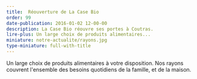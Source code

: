 ```yaml
---
title:  Réouverture de La Case Bio
order: 99
date-publication: 2016-01-02 12-00-00
description: La Case Bio réouvre ses portes à Coutras.
lire-plus: Un large choix de produits alimentaires...
miniature: notre-actualite/rayons.jpg
type-miniature: full-with-title
---
```



Un large choix de produits alimentaires à votre disposition.
Nos rayons couvrent l'ensemble des besoins quotidiens de la famille, et de la maison.
